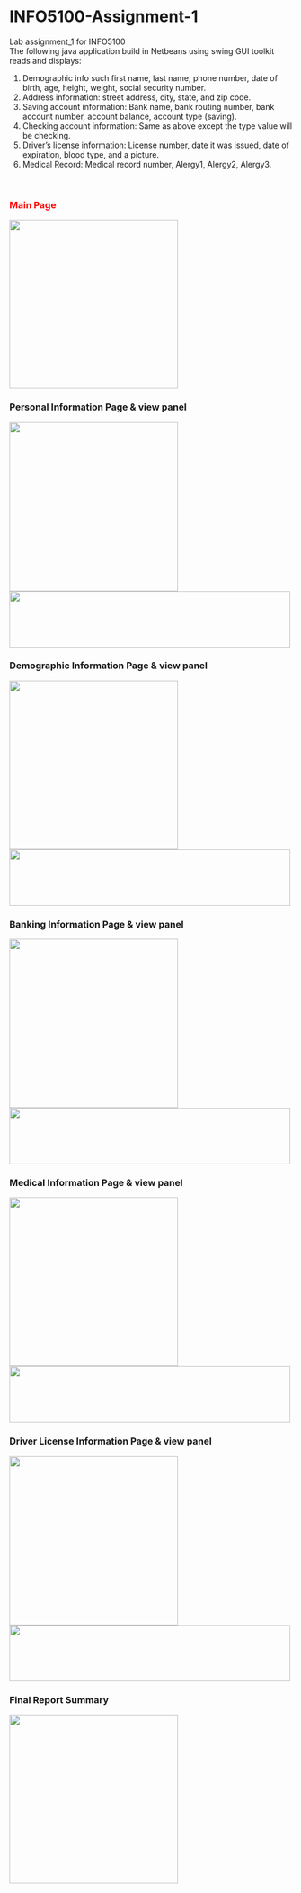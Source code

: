 # INFO5100-Assignment-1
Lab assignment_1 for INFO5100<br>
The following java application build in Netbeans using swing GUI toolkit reads and displays:
1)   Demographic info such first name, last name, phone number, date of birth, age, height, weight, social security number.
2)   Address information: street address, city, state, and zip code. 
3)   Saving account information: Bank name, bank routing number, bank account number, account balance, account type (saving).
4)   Checking account information: Same as above except the type value will be checking.
5)   Driver’s license information: License number, date it was issued, date of expiration, blood type, and a picture.
6)   Medical Record: Medical record number, Alergy1, Alergy2, Alergy3.
<br>
<h3 style="color:red;">Main Page</h3>
<img src="https://user-images.githubusercontent.com/62002911/107280071-d7b17e80-6a25-11eb-8ede-ac53e404d9c0.PNG" ,width="1000", height="300">

<h3>Personal Information Page & view panel</h3>
<img src="https://user-images.githubusercontent.com/62002911/107280070-d7b17e80-6a25-11eb-92e3-52907d3d731e.PNG" ,width="1000", height="300">
<img src="https://user-images.githubusercontent.com/62002911/107280062-d718e800-6a25-11eb-8539-c650447e9d9e.PNG", width="500", height="100" >

<h3>Demographic Information Page & view panel</h3>
<img src="https://user-images.githubusercontent.com/62002911/107280064-d7b17e80-6a25-11eb-9f82-d34b5936d767.PNG" ,width="1000", height="300">
<img src="https://user-images.githubusercontent.com/62002911/107280076-d84a1500-6a25-11eb-949e-b83036e93cf4.PNG", width="500", height="100" >

<h3>Banking Information Page & view panel</h3>
<img src="https://user-images.githubusercontent.com/62002911/107280066-d7b17e80-6a25-11eb-8d3e-7fab2308615b.PNG" ,width="1000", height="300">
<img src="https://user-images.githubusercontent.com/62002911/107280078-d84a1500-6a25-11eb-9783-331c633ddd13.PNG", width="500", height="100" >

<h3>Medical Information Page & view panel</h3>
<img src="https://user-images.githubusercontent.com/62002911/107280074-d7b17e80-6a25-11eb-809c-b737f8ee1d24.PNG" ,width="1000", height="300">
<img src="https://user-images.githubusercontent.com/62002911/107280063-d718e800-6a25-11eb-8461-316a0d5e0ded.PNG", width="500", height="100" >



<h3>Driver License Information Page & view panel</h3>
<img src="https://user-images.githubusercontent.com/62002911/107280068-d7b17e80-6a25-11eb-963b-49136d0dc2c2.PNG" ,width="1000", height="300">
<img src="https://user-images.githubusercontent.com/62002911/107280079-d84a1500-6a25-11eb-8768-e0a8ebe67505.PNG", width="500", height="100" >

<h3>Final Report Summary</h3>
<img src="https://user-images.githubusercontent.com/62002911/107280075-d84a1500-6a25-11eb-8d39-f1f3e6d6dd78.PNG" ,width="1000", height="300">





